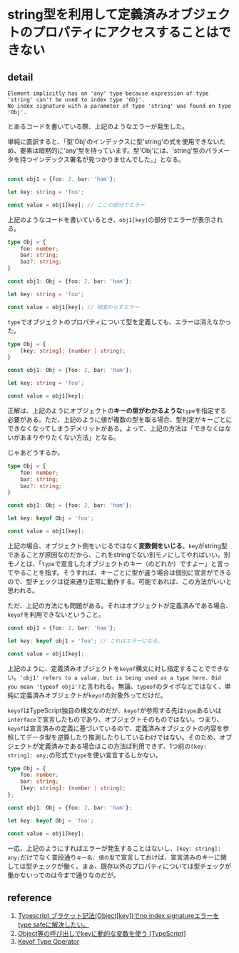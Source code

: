 # string型を利用して定義済みオブジェクトのプロパティにアクセスすることはできない

## detail

```console
Element implicitly has an 'any' type because expression of type 'string' can't be used to index type 'Obj'.
No index signature with a parameter of type 'string' was found on type 'Obj'.
```

とあるコードを書いている際、上記のようなエラーが発生した。

単純に直訳すると、「型'Obj'のインデックスに型'string'の式を使用できないため、要素は暗黙的に'any'型を持っています。型'Obj'には、'string'型のパラメータを持つインデックス署名が見つかりませんでした。」となる。

```typescript

const obj1 = {foo: 2, bar: 'ham'};

let key: string = 'foo';

const value = obj1[key]; // ここの部分でエラー
```

上記のようなコードを書いているとき、`obj1[key]`の部分でエラーが表示される。

```typescript
type Obj = {
    foo: number;
    bar: string;
    baz?: string;
}

const obj1: Obj = {foo: 2, bar: 'ham'};

let key: string = 'foo';

const value = obj1[key]; // 相変わらずエラー
```

`type`でオブジェクトのプロパティについて型を定義しても、エラーは消えなかった。

```typescript
type Obj = {
    [key: string]: (number | string);
}

const obj1: Obj = {foo: 2, bar: 'ham'};

let key: string = 'foo';

const value = obj1[key];
```

正解は、上記のようにオブジェクトの**キーの型がわかるような**`type`を指定する必要がある。ただ、上記のように値が複数の型を取る場合、型判定がキーごとにできなくなってしまうデメリットがある。よって、上記の方法は「できなくはないがあまりやりたくない方法」となる。

じゃあどうするか。

```typescript
type Obj = {
    foo: number;
    bar: string;
    baz?: string;
}

const obj1: Obj = {foo: 2, bar: 'ham'};

let key: keyof Obj = 'foo';

const value = obj1[key];

```

上記の場合、オブジェクト側をいじるではなく**変数側をいじる**。`key`がstring型であることが原因なのだから、これをstringでない別モノにしてやればいい。別モノとは、「`type`で宣言したオブジェクトのキー（のどれか）ですよー」と言ってやることを指す。そうすれば、キーごとに型が違う場合は個別に宣言ができるので、型チェックは従来通り正常に動作する。可能であれば、この方法がいいと思われる。

ただ、上記の方法にも問題がある。それはオブジェクトが定義済みである場合、`keyof`を利用できないということ。

```typescript
const obj1 = {foo: 2, bar: 'ham'};

let key: keyof obj1 = 'foo'; // これはエラーになる。

const value = obj1[key];
```

上記のように、定義済みオブジェクトを`keyof`構文に対し指定することでできない。`'obj1' refers to a value, but is being used as a type here. Did you mean 'typeof obj1'?`と言われる。無論、`typeof`のタイポなどではなく、単純に定義済みオブジェクトが`keyof`の対象外ってだけだ。

`keyof`はTypeScript独自の構文なのだが、`keyof`が参照する先は`type`あるいは`interface`で宣言したものであり、オブジェクトそのものではない。つまり、`keyof`は宣言済みの定義に基づいているので、定義済みオブジェクトの内容を参照してデータ型を逆算したり推測したりしているわけではない。そのため、オブジェクトが定義済みである場合はこの方法ば利用できず、1つ前の`[key: string]: any;`の形式で`type`を使い宣言するしかない。

```typescript
type Obj = {
    foo: number;
    bar: string;
    [key: string]: (number | string);
};

const obj1: Obj = {foo: 2, bar: 'ham'};

let key: keyof Obj = 'foo';

const value = obj1[key];

```

一応、上記のようにすればエラーが発生することはないし、`[key: string]: any;`だけでなく普段通り`キー名: 値の型`で宣言しておけば、宣言済みのキーに関しては型チェックが働く。まぁ、既存以外のプロパティについては型チェックが働かないってのは今まで通りなのだが。

## reference

1. [Typescript ブラケット記法(Object[key])でno index signatureエラーをtype safeに解決したい。](https://aknow2.hatenablog.com/entry/2018/11/14/143033)
2. [Object等の呼び出しでkeyに動的な変数を使う [TypeScript]](https://qiita.com/tktcorporation/items/051bb03bb4d72930d8e9)
3. [Keyof Type Operator](https://www.typescriptlang.org/docs/handbook/2/keyof-types.html)
